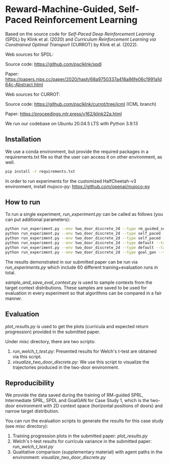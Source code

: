 # Reward-Machine-Guided, Self-Paced Reinforcement Learning

Based on the source code for _Self-Paced Deep Reinforcement Learning_ (SPDL) by Klink et al. (2020) and _Curriculum Reinforcement Learning via Constrained Optimal Transport_ (CURROT) by Klink et al. (2022).

Web sources for SPDL:

Source code: https://github.com/psclklnk/spdl

Paper: https://papers.nips.cc/paper/2020/hash/68a9750337a418a86fe06c1991a1d64c-Abstract.html

Web sources for CURROT:

Source code: https://github.com/psclklnk/currot/tree/icml (ICML branch)

Paper: https://proceedings.mlr.press/v162/klink22a.html


We run our codebase on Ubuntu 20.04.5 LTS with Python 3.9.13

## Installation

We use a conda environment, but provide the required packages in a requirements.txt file so that the user 
can access it on other environment, as well.
```bash
pip install -r requirements.txt
```
In order to run experiments for the customized HalfCheetah-v3 environment, install mujoco-py: https://github.com/openai/mujoco-py

## How to run
To run a single experiment, *run_experiment.py* can be called as follows (you can put additional parameters):
```bash
python run_experiment.py --env two_door_discrete_2d --type rm_guided_self_paced --target_type wide --PRODUCTCMDP --ZETA 0.96 --seed 1 # RM-guided SPRL
python run_experiment.py --env two_door_discrete_2d --type self_paced --target_type wide --PRODUCTCMDP --ZETA 1.2 --seed 1 # Intermediate
python run_experiment.py --env two_door_discrete_2d --type self_paced --target_type wide --PRODUCTCMDP --ZETA 1.2 --seed 1 # SPDL
python run_experiment.py --env two_door_discrete_2d --type default --target_type wide --PRODUCTCMDP --seed 1 # Default*
python run_experiment.py --env two_door_discrete_2d --type default --target_type wide --PRODUCTCMDP --seed 1 # Default
python run_experiment.py --env two_door_discrete_2d --type goal_gan --target_type wide --PRODUCTCMDP --seed 1 # GoalGAN
```
The results demonstrated in our submitted paper can be run via *run_experiments.py* which include 
60 different training+evaluation runs in total.

*sample_and_save_eval_context.py* is used to sample contexts from the target context distributions. 
These samples are saved to be used for evaluation in every experiment so that algorithms can be compared in a fair manner.

## Evaluation
*plot_results.py* is used to get the plots (curricula and expected return progression) 
provided in the submitted paper.



Under *misc* directory, there are two scripts:
1) *run_welch_t_test.py*: Presented results for Welch's t-test are obtained via this script.
2) *visualize_two_door_discrete.py*: We use this script to visualize the trajectories produced in the two-door environment.

## Reproducibility

We provide the data saved during the training of RM-guided SPRL, Intermediate SPRL, SPDL and GoalGAN for Case Study 1,
which is the two-door environment with 2D context space (horizontal positions of doors) and narrow target
distribution.

You can run the evaluation scripts to generate the results for this case study (see *misc* directory):
1) Training progression plots in the submitted paper: *plot_results.py*
2) Welch's t-test results for curricula variance in the submitted paper: *run_welch_t_test.py*
3) Qualitative comparison (supplementary material) with agent paths in the environment: *visualize_two_door_discrete.py*
